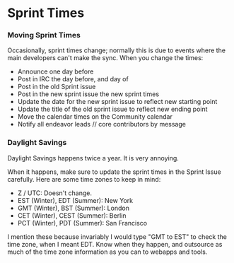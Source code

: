# Sprint Times

### Moving Sprint Times

Occasionally, sprint times change; normally this is due to events where the main developers can't make the sync. When you change the times:

- Announce one day before
- Post in IRC the day before, and day of
- Post in the old Sprint issue
- Post in the new sprint issue the new sprint times
- Update the date for the new sprint issue to reflect new starting point
- Update the title of the old sprint issue to reflect new ending point
- Move the calendar times on the Community calendar
- Notify all endeavor leads // core contributors by message

### Daylight Savings

Daylight Savings happens twice a year. It is very annoying. 

When it happens, make sure to update the sprint times in the Sprint Issue carefully. Here are some time zones to keep in mind:

- Z / UTC: Doesn't change.
- EST (Winter), EDT (Summer): New York
- GMT (Winter), BST (Summer): London
- CET (Winter), CEST (Summer): Berlin
- PCT (Winter), PDT (Summer): San Francisco

I mention these because invariably I would type "GMT to EST" to check the time zone, when I meant EDT. Know when they happen, and outsource as much of the time zone information as you can to webapps and tools.